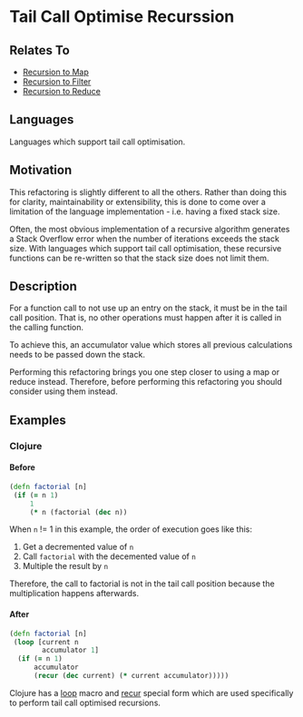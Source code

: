 # Tail Call Optimise Recurssion

## Relates To

* [Recursion to Map](recursion-to-map.md)
* [Recursion to Filter](recursion-to-filter.md)
* [Recursion to Reduce](recursion-to-reduce.md)

## Languages

Languages which support tail call optimisation.

## Motivation

This refactoring is slightly different to all the others. Rather than doing
this for clarity, maintainability or extensibility, this is done to come over a
limitation of the language implementation - i.e. having a fixed stack size.

Often, the most obvious implementation of a recursive algorithm generates a
Stack Overflow error when the number of iterations exceeds the stack size. With
languages which support tail call optimisation, these recursive functions can
be re-written so that the stack size does not limit them.

## Description

For a function call to not use up an entry on the stack, it must be in the tail
call position. That is, no other operations must happen after it is called in
the calling function.

To achieve this, an accumulator value which stores all previous calculations
needs to be passed down the stack.

Performing this refactoring brings you one step closer to using a map or reduce
instead. Therefore, before performing this refactoring you should consider
using them instead.

## Examples

### Clojure

#### Before

```clojure
(defn factorial [n]
 (if (= n 1)
     1
     (* n (factorial (dec n))

```

When `n` != 1 in this example, the order of execution goes like this:
1. Get a decremented value of `n`
2. Call `factorial` with the decemented value of `n`
3. Multiple the result by `n`

Therefore, the call to factorial is not in the tail call position because the
multiplication happens afterwards.

#### After
```clojure
(defn factorial [n]
 (loop [current n
        accumulator 1]
  (if (= n 1)
      accumulator
      (recur (dec current) (* current accumulator)))))

```

Clojure has a [loop](https://clojuredocs.org/clojure.core/loop) macro and
[recur](https://clojuredocs.org/clojure.core/recur) special form which are used
specifically to perform tail call optimised recursions.
